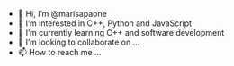 - 👋 Hi, I’m @marisapaone
- 👀 I’m interested in C++, Python and JavaScript
- 🌱 I’m currently learning C++ and software development
- 💞️ I’m looking to collaborate on ...
- 📫 How to reach me ...

<!---
marisapaone/marisapaone is a ✨ special ✨ repository because its `README.md` (this file) appears on your GitHub profile.
You can click the Preview link to take a look at your changes.
--->
